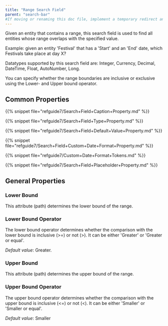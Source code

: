 ```yaml
---
title: "Range Search Field"
parent: "search-bar"
#If moving or renaming this doc file, implement a temporary redirect and let the respective team know they should update the URL in the product. See Mapping to Products for more details.
---
```



Given an entity that contains a range, this search field is used to find all entities whose range overlaps with the specified value.

Example: given an entity 'Festival' that has a 'Start' and an 'End' date, which Festivals take place at day X?

Datatypes supported by this search field are: Integer, Currency, Decimal, DateTime, Float, AutoNumber, Long.

You can specify whether the range boundaries are inclusive or exclusive using the Lower- and Upper bound operator.

## Common Properties

{{% snippet file="refguide7/Search+Field+Caption+Property.md" %}}

{{% snippet file="refguide7/Search+Field+Type+Property.md" %}}

{{% snippet file="refguide7/Search+Field+Default+Value+Property.md" %}}

{{% snippet file="refguide7/Search+Field+Custom+Date+Format+Property.md" %}}

{{% snippet file="refguide7/Custom+Date+Format+Tokens.md" %}}

{{% snippet file="refguide7/Search+Field+Placeholder+Property.md" %}}

## General Properties

### Lower Bound

This attribute (path) determines the lower bound of the range.

### Lower Bound Operator

The lower bound operator determines whether the comparison with the lower bound is inclusive (>=) or not (>). It can be either 'Greater' or 'Greater or equal'.

_Default value_: Greater.

### Upper Bound

This attribute (path) determines the upper bound of the range.

### Upper Bound Operator

The upper bound operator determines whether the comparison with the upper bound is inclusive (<=) or not (<). It can be either 'Smaller' or 'Smaller or equal'.

_Default value_: Smaller
